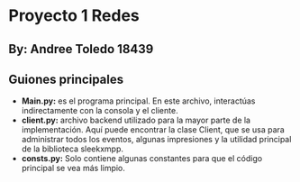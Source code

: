 # Proyecto 1 Redes

## By: Andree Toledo 18439

## Guiones principales

* **Main.py:** es el programa principal. En este archivo, interactúas indirectamente con la consola y el cliente.
* **client.py:** archivo backend utilizado para la mayor parte de la implementación. Aquí puede encontrar la clase Client, que se usa para administrar todos los eventos, algunas impresiones y la utilidad principal de la biblioteca sleekxmpp.
* **consts.py:** Solo contiene algunas constantes para que el código principal se vea más limpio.